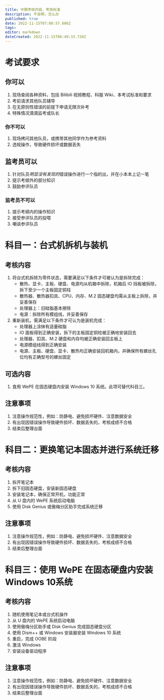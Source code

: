 ```yaml
---
title: 中期考核内容、考核标准
description: 不会啊，怎么办
published: true
date: 2022-11-15T07:08:57.606Z
tags: 
editor: markdown
dateCreated: 2022-11-15T06:49:33.720Z
---
```


# 考试要求
## 你可以
1. 现场查阅各种资料，包括 Bilibili 视频教程、科服 Wiki、本考试标准和要求
2. 考前请求其他队员辅导
3. 在无原则性错误的前提下申请无限次补考
4. 特殊情况滴滴监考或队长

### 你不可以
1. 现场拷问其他队员，或携带其他同学作为参考资料
2. 违规操作，导致硬件损坏或数据丢失

## 监考员可以
1. 针对队员*明显没有发现的*错误操作进行一个指的出，并在小本本上记一笔
2. 提示考纲外的部分知识
3. 鼓励参评队员

### 监考员不可以
1. 提示考纲内的操作知识
2. 接受参评队员的投喂
3. 嘲讽参评队员

# 科目一：台式机拆机与装机

## 考核内容
1. 将台式机拆除为零件状态，需要满足以下条件才可被认为是拆除完成：  
   - 散热、显卡、主板、硬盘、电源均从机箱中拆除，机箱后 IO 挡板被拆除，拆下至少一个主板固定铜柱
   - 散热器、散热器扣具、CPU、内存、M.2 固态硬盘均需从主板上拆除，并妥善保存  
   - 处理器上：旧硅脂基本擦除
   - 电源：拆除所有模组线，并妥善保存
2. 重新装机，需满足以下条件才可认为是装机完成：
   - 处理器上涂抹有适量硅脂
   - IO 面板得到正确安装，拆下的主板固定铜柱被正确地安装回去
   - 处理器、扣具、M.2 硬盘和内存均被正确安装回主板上
   - 电源模组线得到正确安装
   - 电源、主板、硬盘、显卡、散热均正确安装回机箱内，并确保所有螺丝孔位均有正确型号的螺丝固定
   
## 可选内容
1. 食用 WePE 在固态硬盘内安装 Windows 10 系统。此项可替代科目三。
   
## 注意事项
1. 注意操作规范性，例如：防静电、避免损坏硬件、注意数据安全
2. 有出现因错误操作导致硬件损坏、数据丢失的，考核成绩不合格
3. 结束后整理台面

# 科目二：更换笔记本固态并进行系统迁移
## 考核内容
1. 拆开笔记本
2. 拆下旧固态硬盘，安装新固态硬盘
3. 安装笔记本，确保正常开机，功能正常
4. 从 U 盘内的 WePE 系统启动电脑
5. 使用 Disk Genius 或傲梅分区助手完成系统迁移

## 注意事项
1. 注意操作规范性，例如：防静电、避免损坏硬件、注意数据安全
2. 有出现因错误操作导致硬件损坏、数据丢失的，考核成绩不合格
3. 结束后整理台面

# 科目三：使用 WePE 在固态硬盘内安装 Windows 10系统
## 考核内容
1. 随机使用笔记本或台式机操作
2. 从 U 盘内的 WePE 系统启动电脑
3. 使用傲梅分区助手或 Disk Genius 完成固态硬盘分区
4. 使用 Dism++ 或 Windows 安装器安装 Windows 10 系统
5. 重启，完成 OOBE 阶段
6. 激活 Windows
7. 安装设备驱动程序

## 注意事项
1. 注意操作规范性，例如：防静电、避免损坏硬件、注意数据安全
2. 有出现因错误操作导致硬件损坏、数据丢失的，考核成绩不合格
3. 结束后整理台面